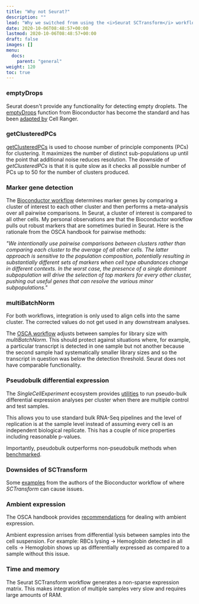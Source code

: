 ```yaml
---
title: "Why not Seurat?"
description: ""
lead: "Why we switched from using the <i>Seurat SCTransform</i> workflow to the Bioconductor <i>SingleCellExperiment</i> ecosystem."
date: 2020-10-06T08:48:57+00:00
lastmod: 2020-10-06T08:48:57+00:00
draft: false
images: []
menu:
  docs:
    parent: "general"
weight: 120
toc: true
---
```



### emptyDrops

Seurat doesn't provide any functionality for detecting empty droplets. The [emptyDrops](https://genomebiology.biomedcentral.com/articles/10.1186/s13059-019-1662-y) function from Bioconductor has become the standard and has been [adapted by](https://support.10xgenomics.com/single-cell-gene-expression/software/pipelines/latest/algorithms/overview) Cell Ranger.

### getClusteredPCs

[getClusteredPCs](https://osca.bioconductor.org/dimensionality-reduction.html) is used to choose number of principle components (PCs) for clustering. It maximizes the number of distinct sub-populations up until the point that additional noise reduces resolution. The downside of *getClusteredPCs* is that it is quite slow as it checks all possible number of PCs up to 50 for the number of clusters produced.


### Marker gene detection

The [Bioconductor workflow](http://bioconductor.org/books/release/OSCA/marker-detection.html#pairwise-tests-between-clusters) determines marker genes by comparing a cluster of interest to each other cluster and then performs a meta-analysis over all pairwise comparisons. In Seurat, a cluster of interest is compared to all other cells. My personal observations are that the Bioconductor workflow pulls out robust markers that are sometimes buried in Seurat. Here is the rationale from the OSCA handbook for pairwise methods:

*"We intentionally use pairwise comparisons between clusters rather than comparing each cluster to the average of all other cells. The latter approach is sensitive to the population composition, potentially resulting in substantially different sets of markers when cell type abundances change in different contexts. In the worst case, the presence of a single dominant subpopulation will drive the selection of top markers for every other cluster, pushing out useful genes that can resolve the various minor subpopulations."*


### multiBatchNorm

For both workflows, integration is only used to align cells into the same cluster. The corrected values do not get used in any downstream analyses. 

The [OSCA workflow](http://bioconductor.org/books/release/OSCA/integrating-datasets.html) adjusts between samples for library size with *multiBatchNorm*. This should protect against situations where, for example, a particular transcript is detected in one sample but not another because the second sample had systematically smaller library sizes and so the transcript in question was below the detection threshold. Seurat does not have comparable functionality.

### Pseudobulk differential expression

The *SingleCellExperiment* ecosystem provides [utilities](https://osca.bioconductor.org/multi-sample-comparisons.html) to run pseudo-bulk differential expression analyses per cluster when there are multiple control and test samples. 

This allows you to use standard bulk RNA-Seq pipelines and the level of replication is at the sample level instead of assuming every cell is an independent biological replicate. This has a couple of nice properties including reasonable p-values. 

Importantly, pseudobulk outperforms non-pseudobulk methods when [benchmarked](https://www.biorxiv.org/content/biorxiv/early/2019/07/26/713412.full.pdf). 

### Downsides of SCTransform

Some [examples](https://ltla.github.io/SingleCellThoughts/general/transformation.html) from the authors of the Bioconductor workflow of where *SCTransform* can cause issues.

### Ambient expression

The OSCA handbook provides [recommendations](http://bioconductor.org/books/release/OSCA/multi-sample-comparisons.html#ambient-problems) for dealing with ambient expression.

Ambient expression arrises from differential lysis between samples into the cell suspension. For example: RBCs lysing  → Hemoglobin detected in all cells  → Hemoglobin shows up as differentially expressed as compared to a sample without this issue. 

### Time and memory

The Seurat SCTransform workflow generates a non-sparse expression matrix. This makes integration of multiple samples very slow and requires large amounts of RAM.